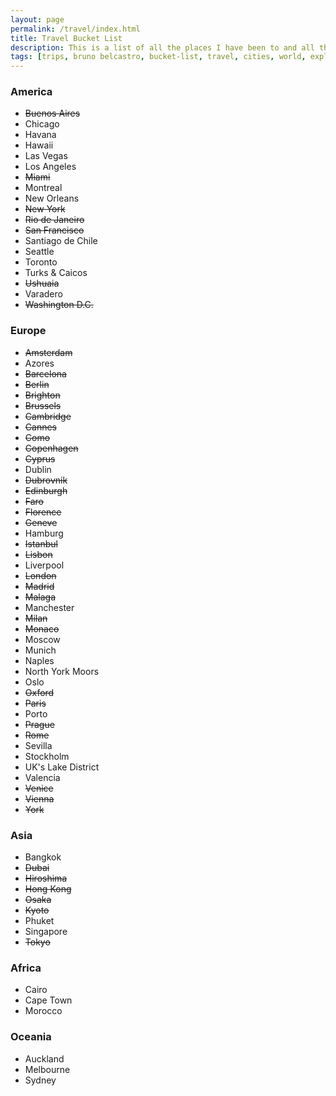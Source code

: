 ```yaml
---
layout: page
permalink: /travel/index.html
title: Travel Bucket List
description: This is a list of all the places I have been to and all the places I want to visit.
tags: [trips, bruno belcastro, bucket-list, travel, cities, world, explore]
---
```


### America

* ~~Buenos Aires~~
* Chicago
* Havana
* Hawaii
* Las Vegas
* Los Angeles
* ~~Miami~~
* Montreal
* New Orleans
* ~~New York~~
* ~~Rio de Janeiro~~
* ~~San Francisco~~
* Santiago de Chile
* Seattle
* Toronto
* Turks & Caicos
* ~~Ushuaia~~
* Varadero
* ~~Washington D.C.~~

### Europe

* ~~Amsterdam~~
* Azores
* ~~Barcelona~~
* ~~Berlin~~
* ~~Brighton~~
* ~~Brussels~~
* ~~Cambridge~~
* ~~Cannes~~
* ~~Como~~
* ~~Copenhagen~~
* ~~Cyprus~~
* Dublin
* ~~Dubrovnik~~
* ~~Edinburgh~~
* ~~Faro~~
* ~~Florence~~
* ~~Geneve~~
* Hamburg
* ~~Istanbul~~
* ~~Lisbon~~
* Liverpool
* ~~London~~
* ~~Madrid~~
* ~~Malaga~~
* Manchester
* ~~Milan~~
* ~~Monaco~~
* Moscow
* Munich
* Naples
* North York Moors
* Oslo
* ~~Oxford~~
* ~~Paris~~
* Porto
* ~~Prague~~
* ~~Rome~~
* Sevilla
* Stockholm
* UK's Lake District
* Valencia
* ~~Venice~~
* ~~Vienna~~
* ~~York~~

### Asia

* Bangkok
* ~~Dubai~~
* ~~Hiroshima~~
* ~~Hong Kong~~
* ~~Osaka~~
* ~~Kyoto~~
* Phuket
* Singapore
* ~~Tokyo~~

### Africa

* Cairo
* Cape Town
* Morocco

### Oceania

* Auckland
* Melbourne
* Sydney